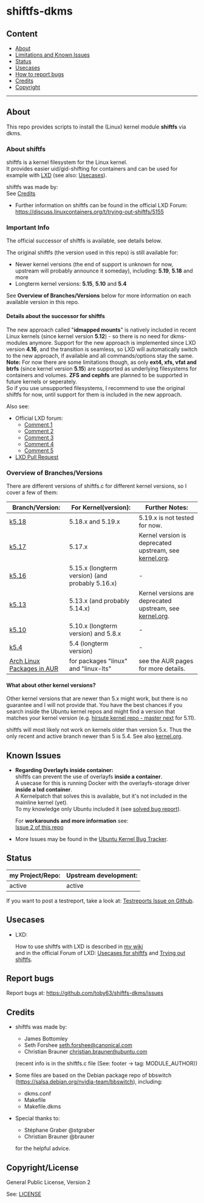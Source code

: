 
# shiftfs-dkms

## Content

* [About](#about)
* [Limitations and Known Issues](#known-issues)
* [Status](#status)
* [Usecases](#usecases)
* [How to report bugs](#report-bugs)
* [Credits](#credits)
* [Copyright](#copyrightlicense)

---

## About

This repo provides scripts to install the (Linux) kernel module **shiftfs** via dkms.   

### About shiftfs

shiftfs is a kernel filesystem for the Linux kernel.   
It provides easier uid/gid-shifting for containers and can be used for example with [LXD](https://linuxcontainers.org/lxd/) (see also: [Usecases](#usecases)).

shiftfs was made by:   
See [Credits](#credits)

* Further information on shiftfs can be found in the official LXD Forum:
https://discuss.linuxcontainers.org/t/trying-out-shiftfs/5155

### Important Info

The official successor of shiftfs is available, see details below.   

The original shiftfs (the version used in this repo) is still available for:

- Newer kernel versions (the end of support is unknown for now, upstream will probably announce it someday), including: **5.19**, **5.18** and more
- Longterm kernel versions: **5.15**, **5.10** and **5.4**

See **Overview of Branches/Versions** below for more information on each available version in this repo.   

#### Details about the successor for shiftfs

The new approach called "**idmapped mounts**" is natively included in recent Linux kernels (since kernel version **5.12**) - so there is no need for dkms-modules anymore.
Support for the new approach is implemented since LXD version **4.16**, and the transition is seamless, so LXD will automatically switch to the new approach, if available and all commands/options stay the same.   
**Note:** For now there are some limitations though, as only **ext4, xfs, vfat and btrfs** (since kernel version **5.15**) are supported as underlying filesystems for containers and volumes. **ZFS and cephfs** are planned to be supported in future kernels or seperately.   
So if you use unsupported filesystems, I recommend to use the original shiftfs for now, until support for them is included in the new approach. 

Also see:

- Official LXD forum:
    - [Comment 1](https://discuss.linuxcontainers.org/t/shared-folder-between-container-and-host-is-cached/10725/2)
    - [Comment 2](https://discuss.linuxcontainers.org/t/lxd-4-16-has-been-released/11547/13)
    - [Comment 3](https://discuss.linuxcontainers.org/t/shared-folder-between-container-and-host-is-cached/10725/12)
    - [Comment 4](https://discuss.linuxcontainers.org/t/lxd-4-16-has-been-released/11547/16)
    - [Comment 5](https://discuss.linuxcontainers.org/t/lxd-4-16-has-been-released/11547/18)
- [LXD Pull Request](https://github.com/lxc/lxd/pull/8778)

### Overview of Branches/Versions

There are different versions of shiftfs.c for different kernel versions, so I cover a few of them:

| Branch/Version: | For Kernel(version): | Further Notes: |
| --- | --- | --- |
| [k5.18](https://github.com/toby63/shiftfs-dkms/tree/k5.18) | 5.18.x and 5.19.x | 5.19.x is not tested for now. |
| [k5.17](https://github.com/toby63/shiftfs-dkms/tree/k5.17) | 5.17.x | Kernel version is deprecated upstream, see [kernel.org](https://www.kernel.org/). |
| [k5.16](https://github.com/toby63/shiftfs-dkms/tree/k5.16) | 5.15.x (longterm version) (and probably 5.16.x) | - |
| [k5.13](https://github.com/toby63/shiftfs-dkms/tree/k5.13) | 5.13.x (and probably 5.14.x) | Kernel versions are deprecated upstream, see [kernel.org](https://www.kernel.org/). |
| [k5.10](https://github.com/toby63/shiftfs-dkms/tree/k5.10) | 5.10.x (longterm version) and 5.8.x | - |
| [k5.4](https://github.com/toby63/shiftfs-dkms/tree/k5.4) | 5.4 (longterm version) | - |
| [Arch Linux Packages in AUR](https://aur.archlinux.org/packages/?O=0&K=shiftfs) | for packages "linux" and "linux-lts" | see the AUR pages for more details. |

#### What about other kernel versions?

Other kernel versions that are newer than 5.x might work, but there is no guarantee and I will not provide that.
You have the best chances if you search inside the Ubuntu kernel repos and might find a version that matches your kernel version (e.g. [hirsute kernel repo - master next](https://git.launchpad.net/~ubuntu-kernel/ubuntu/+source/linux/+git/hirsute/tree/fs/shiftfs.c?h=master-next) for 5.11).

shiftfs will most likely not work on kernels older than version 5.x.
Thus the only recent and active branch newer than 5 is 5.4.
See also [kernel.org](https://www.kernel.org/).


## Known Issues

* **Regarding Overlayfs inside container:**   
shiftfs can prevent the use of overlayfs **inside a container**.      
A usecase for this is running Docker with the overlayfs-storage driver **inside a lxd container**.   
A Kernelpatch that solves this is available, but it's not included in the mainline kernel (yet).      
To my knowledge only Ubuntu included it (see [solved bug report](https://bugs.launchpad.net/ubuntu/+source/linux/+bug/1846272)).      

  For **workarounds and more information** see:   
[Issue 2 of this repo](https://github.com/toby63/shiftfs-dkms/issues/2#issuecomment-614688392) 


* More Issues may be found in the [Ubuntu Kernel Bug Tracker](https://bugs.launchpad.net/ubuntu/+source/linux?field.searchtext=shiftfs&search=Search&field.status%3Alist=NEW&field.status%3Alist=INCOMPLETE_WITH_RESPONSE&field.status%3Alist=INCOMPLETE_WITHOUT_RESPONSE&field.status%3Alist=CONFIRMED&field.status%3Alist=TRIAGED&field.status%3Alist=INPROGRESS&field.status%3Alist=FIXCOMMITTED&field.assignee=&field.bug_reporter=&field.omit_dupes=on&field.has_patch=&field.has_no_package=).

## Status

my Project/Repo: | Upstream development: |
--- | --- |
active | active |

If you want to post a testreport, take a look at: [Testreports Issue on Github](https://github.com/toby63/shiftfs-dkms/issues/3).

## Usecases

* LXD:

  How to use shiftfs with LXD is described in [my wiki](https://github.com/toby63/shiftfs-dkms/wiki/Use-shiftfs-in-LXD)     
  and in the official Forum of LXD: [Usecases for shiftfs](https://discuss.linuxcontainers.org/t/lxd-usecases-of-shiftfs-volume-disk-share/7735) and [Trying out shiftfs](https://discuss.linuxcontainers.org/t/trying-out-shiftfs/5155).


## Report bugs

 Report bugs at:
 https://github.com/toby63/shiftfs-dkms/issues


## Credits

* shiftfs was made by:
   * James Bottomley
   * Seth Forshee <seth.forshee@canonical.com>
   * Christian Brauner <christian.brauner@ubuntu.com>   
   
   (recent info is in the shiftfs.c file (See: footer -> tag: MODULE_AUTHOR))

* Some files are based on the Debian package repo of bbswitch (https://salsa.debian.org/nvidia-team/bbswitch), including:
   * dkms.conf
   * Makefile
   * Makefile.dkms
   
* Special thanks to:
   * Stéphane Graber @stgraber
   * Christian Brauner @brauner   
   
  for the helpful advice.


## Copyright/License

General Public License, Version 2

See: [LICENSE](LICENSE)
